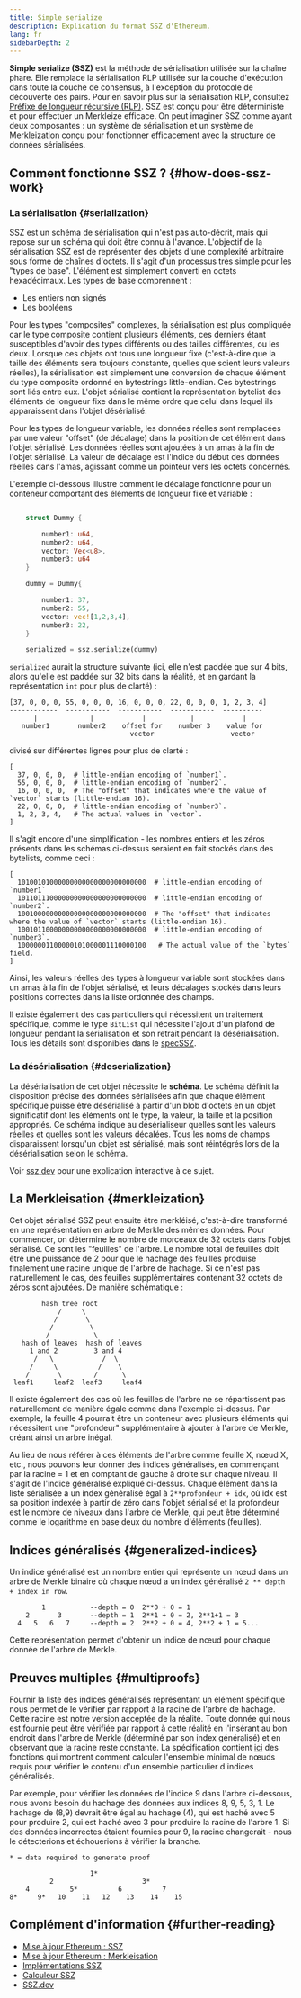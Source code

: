 ```yaml
---
title: Simple serialize
description: Explication du format SSZ d'Ethereum.
lang: fr
sidebarDepth: 2
---
```


**Simple serialize (SSZ)** est la méthode de sérialisation utilisée sur la chaîne phare. Elle remplace la sérialisation RLP utilisée sur la couche d'exécution dans toute la couche de consensus, à l'exception du protocole de découverte des pairs. Pour en savoir plus sur la sérialisation RLP, consultez [Préfixe de longueur récursive (RLP)](/developers/docs/data-structures-and-encoding/rlp/). SSZ est conçu pour être déterministe et pour effectuer un Merkleize efficace. On peut imaginer SSZ comme ayant deux composantes : un système de sérialisation et un système de Merkleization conçu pour fonctionner efficacement avec la structure de données sérialisées.

## Comment fonctionne SSZ ? {#how-does-ssz-work}

### La sérialisation {#serialization}

SSZ est un schéma de sérialisation qui n'est pas auto-décrit, mais qui repose sur un schéma qui doit être connu à l'avance. L'objectif de la sérialisation SSZ est de représenter des objets d'une complexité arbitraire sous forme de chaînes d'octets. Il s'agit d'un processus très simple pour les "types de base". L'élément est simplement converti en octets hexadécimaux. Les types de base comprennent :

- Les entiers non signés
- Les booléens

Pour les types "composites" complexes, la sérialisation est plus compliquée car le type composite contient plusieurs éléments, ces derniers étant susceptibles d'avoir des types différents ou des tailles différentes, ou les deux. Lorsque ces objets ont tous une longueur fixe (c'est-à-dire que la taille des éléments sera toujours constante, quelles que soient leurs valeurs réelles), la sérialisation est simplement une conversion de chaque élément du type composite ordonné en bytestrings little-endian. Ces bytestrings sont liés entre eux. L'objet sérialisé contient la représentation bytelist des éléments de longueur fixe dans le même ordre que celui dans lequel ils apparaissent dans l'objet désérialisé.

Pour les types de longueur variable, les données réelles sont remplacées par une valeur "offset" (de décalage) dans la position de cet élément dans l'objet sérialisé. Les données réelles sont ajoutées à un amas à la fin de l'objet sérialisé. La valeur de décalage est l'indice du début des données réelles dans l'amas, agissant comme un pointeur vers les octets concernés.

L'exemple ci-dessous illustre comment le décalage fonctionne pour un conteneur comportant des éléments de longueur fixe et variable :

```Rust

    struct Dummy {

        number1: u64,
        number2: u64,
        vector: Vec<u8>,
        number3: u64
    }

    dummy = Dummy{

        number1: 37,
        number2: 55,
        vector: vec![1,2,3,4],
        number3: 22,
    }

    serialized = ssz.serialize(dummy)

```

`serialized` aurait la structure suivante (ici, elle n'est paddée que sur 4 bits, alors qu'elle est paddée sur 32 bits dans la réalité, et en gardant la représentation `int` pour plus de clarté) :

```
[37, 0, 0, 0, 55, 0, 0, 0, 16, 0, 0, 0, 22, 0, 0, 0, 1, 2, 3, 4]
------------  -----------  -----------  -----------  ----------
      |             |            |           |            |
   number1       number2    offset for    number 3    value for
                              vector                   vector

```

divisé sur différentes lignes pour plus de clarté :

```
[
  37, 0, 0, 0,  # little-endian encoding of `number1`.
  55, 0, 0, 0,  # little-endian encoding of `number2`.
  16, 0, 0, 0,  # The "offset" that indicates where the value of `vector` starts (little-endian 16).
  22, 0, 0, 0,  # little-endian encoding of `number3`.
  1, 2, 3, 4,   # The actual values in `vector`.
]
```

Il s'agit encore d'une simplification - les nombres entiers et les zéros présents dans les schémas ci-dessus seraient en fait stockés dans des bytelists, comme ceci :

```
[
  10100101000000000000000000000000  # little-endian encoding of `number1`
  10110111000000000000000000000000  # little-endian encoding of `number2`.
  10010000000000000000000000000000  # The "offset" that indicates where the value of `vector` starts (little-endian 16).
  10010110000000000000000000000000  # little-endian encoding of `number3`.
  10000001100000101000001110000100   # The actual value of the `bytes` field.
]
```

Ainsi, les valeurs réelles des types à longueur variable sont stockées dans un amas à la fin de l'objet sérialisé, et leurs décalages stockés dans leurs positions correctes dans la liste ordonnée des champs.

Il existe également des cas particuliers qui nécessitent un traitement spécifique, comme le type `BitList` qui nécessite l'ajout d'un plafond de longueur pendant la sérialisation et son retrait pendant la désérialisation. Tous les détails sont disponibles dans le [specSSZ](https://github.com/ethereum/consensus-specs/blob/dev/ssz/simple-serialize.md).

### La désérialisation {#deserialization}

La désérialisation de cet objet nécessite le <b>schéma</b>. Le schéma définit la disposition précise des données sérialisées afin que chaque élément spécifique puisse être désérialisé à partir d'un blob d'octets en un objet significatif dont les éléments ont le type, la valeur, la taille et la position appropriés. Ce schéma indique au désérialiseur quelles sont les valeurs réelles et quelles sont les valeurs décalées. Tous les noms de champs disparaissent lorsqu'un objet est sérialisé, mais sont réintégrés lors de la désérialisation selon le schéma.

Voir [ssz.dev](https://www.ssz.dev/overview) pour une explication interactive à ce sujet.

## La Merkleisation {#merkleization}

Cet objet sérialisé SSZ peut ensuite être merkléisé, c'est-à-dire transformé en une représentation en arbre de Merkle des mêmes données. Pour commencer, on détermine le nombre de morceaux de 32 octets dans l'objet sérialisé. Ce sont les "feuilles" de l'arbre. Le nombre total de feuilles doit être une puissance de 2 pour que le hachage des feuilles produise finalement une racine unique de l'arbre de hachage. Si ce n'est pas naturellement le cas, des feuilles supplémentaires contenant 32 octets de zéros sont ajoutées. De manière schématique :

```
        hash tree root
            /     \
           /       \
          /         \
         /           \
   hash of leaves  hash of leaves
     1 and 2         3 and 4
      /   \            /  \
     /     \          /    \
    /       \        /      \
 leaf1     leaf2  leaf3     leaf4
```

Il existe également des cas où les feuilles de l'arbre ne se répartissent pas naturellement de manière égale comme dans l'exemple ci-dessus. Par exemple, la feuille 4 pourrait être un conteneur avec plusieurs éléments qui nécessitent une "profondeur" supplémentaire à ajouter à l'arbre de Merkle, créant ainsi un arbre inégal.

Au lieu de nous référer à ces éléments de l'arbre comme feuille X, nœud X, etc., nous pouvons leur donner des indices généralisés, en commençant par la racine = 1 et en comptant de gauche à droite sur chaque niveau. Il s'agit de l'indice généralisé expliqué ci-dessus. Chaque élément dans la liste sérialisée a un index généralisé égal à `2**profondeur + idx`, où idx est sa position indexée à partir de zéro dans l'objet sérialisé et la profondeur est le nombre de niveaux dans l'arbre de Merkle, qui peut être déterminé comme le logarithme en base deux du nombre d'éléments (feuilles).

## Indices généralisés {#generalized-indices}

Un indice généralisé est un nombre entier qui représente un nœud dans un arbre de Merkle binaire où chaque nœud a un index généralisé `2 ** depth + index in row`.

```
        1           --depth = 0  2**0 + 0 = 1
    2       3       --depth = 1  2**1 + 0 = 2, 2**1+1 = 3
  4   5   6   7     --depth = 2  2**2 + 0 = 4, 2**2 + 1 = 5...

```

Cette représentation permet d'obtenir un indice de nœud pour chaque donnée de l'arbre de Merkle.

## Preuves multiples {#multiproofs}

Fournir la liste des indices généralisés représentant un élément spécifique nous permet de le vérifier par rapport à la racine de l'arbre de hachage. Cette racine est notre version acceptée de la réalité. Toute donnée qui nous est fournie peut être vérifiée par rapport à cette réalité en l'insérant au bon endroit dans l'arbre de Merkle (déterminé par son index généralisé) et en observant que la racine reste constante. La spécification contient [ici](https://github.com/ethereum/consensus-specs/blob/dev/ssz/merkle-proofs.md#merkle-multiproofs) des fonctions qui montrent comment calculer l'ensemble minimal de nœuds requis pour vérifier le contenu d'un ensemble particulier d'indices généralisés.

Par exemple, pour vérifier les données de l'indice 9 dans l'arbre ci-dessous, nous avons besoin du hachage des données aux indices 8, 9, 5, 3, 1. Le hachage de (8,9) devrait être égal au hachage (4), qui est haché avec 5 pour produire 2, qui est haché avec 3 pour produire la racine de l'arbre 1. Si des données incorrectes étaient fournies pour 9, la racine changerait - nous le détecterions et échouerions à vérifier la branche.

```
* = data required to generate proof

                    1*
          2                      3*
    4          5*          6          7
8*     9*   10    11   12    13    14    15

```

## Complément d'information {#further-reading}

- [Mise à jour Ethereum : SSZ](https://eth2book.info/altair/part2/building_blocks/ssz)
- [Mise à jour Ethereum : Merkleisation](https://eth2book.info/altair/part2/building_blocks/merkleization)
- [Implémentations SSZ](https://github.com/ethereum/consensus-specs/issues/2138)
- [Calculeur SSZ](https://simpleserialize.com/)
- [SSZ.dev](https://www.ssz.dev/)
